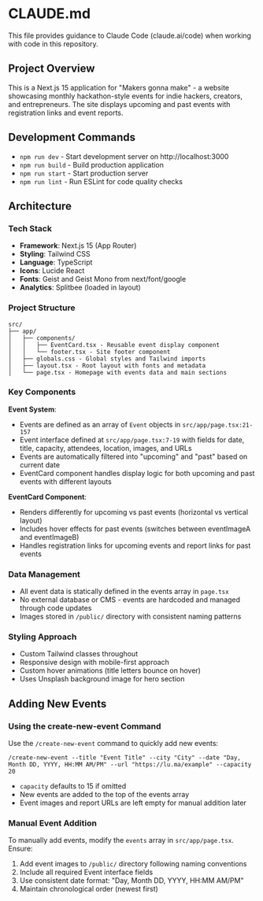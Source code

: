 # CLAUDE.md

This file provides guidance to Claude Code (claude.ai/code) when working with code in this repository.

## Project Overview

This is a Next.js 15 application for "Makers gonna make" - a website showcasing monthly hackathon-style events for indie hackers, creators, and entrepreneurs. The site displays upcoming and past events with registration links and event reports.

## Development Commands

- `npm run dev` - Start development server on http://localhost:3000
- `npm run build` - Build production application  
- `npm run start` - Start production server
- `npm run lint` - Run ESLint for code quality checks

## Architecture

### Tech Stack
- **Framework**: Next.js 15 (App Router)
- **Styling**: Tailwind CSS
- **Language**: TypeScript
- **Icons**: Lucide React
- **Fonts**: Geist and Geist Mono from next/font/google
- **Analytics**: Splitbee (loaded in layout)

### Project Structure
```
src/
├── app/
│   ├── components/
│   │   ├── EventCard.tsx - Reusable event display component
│   │   └── footer.tsx - Site footer component
│   ├── globals.css - Global styles and Tailwind imports
│   ├── layout.tsx - Root layout with fonts and metadata
│   └── page.tsx - Homepage with events data and main sections
```

### Key Components

**Event System**: 
- Events are defined as an array of `Event` objects in `src/app/page.tsx:21-157`
- Event interface defined at `src/app/page.tsx:7-19` with fields for date, title, capacity, attendees, location, images, and URLs
- Events are automatically filtered into "upcoming" and "past" based on current date
- EventCard component handles display logic for both upcoming and past events with different layouts

**EventCard Component**:
- Renders differently for upcoming vs past events (horizontal vs vertical layout)
- Includes hover effects for past events (switches between eventImageA and eventImageB)
- Handles registration links for upcoming events and report links for past events

### Data Management
- All event data is statically defined in the events array in `page.tsx`
- No external database or CMS - events are hardcoded and managed through code updates
- Images stored in `/public/` directory with consistent naming patterns

### Styling Approach
- Custom Tailwind classes throughout
- Responsive design with mobile-first approach
- Custom hover animations (title letters bounce on hover)
- Uses Unsplash background image for hero section

## Adding New Events

### Using the create-new-event Command
Use the `/create-new-event` command to quickly add new events:

```
/create-new-event --title "Event Title" --city "City" --date "Day, Month DD, YYYY, HH:MM AM/PM" --url "https://lu.ma/example" --capacity 20
```

- `capacity` defaults to 15 if omitted
- New events are added to the top of the events array
- Event images and report URLs are left empty for manual addition later

### Manual Event Addition
To manually add events, modify the `events` array in `src/app/page.tsx`. Ensure:
1. Add event images to `/public/` directory following naming conventions
2. Include all required Event interface fields
3. Use consistent date format: "Day, Month DD, YYYY, HH:MM AM/PM"
4. Maintain chronological order (newest first)